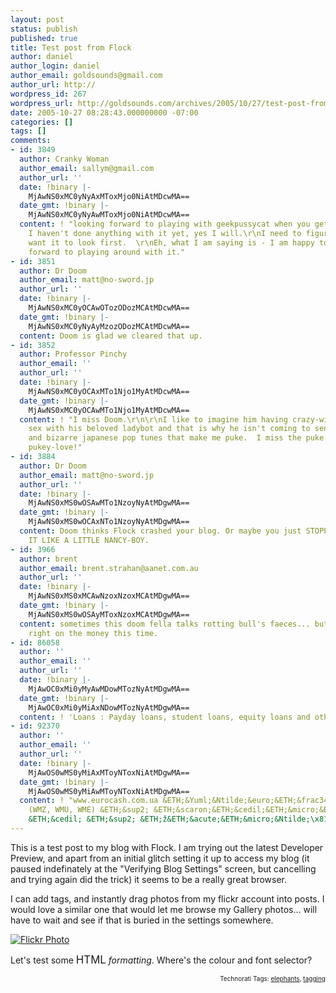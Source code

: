 ```yaml
---
layout: post
status: publish
published: true
title: Test post from Flock
author: daniel
author_login: daniel
author_email: goldsounds@gmail.com
author_url: http://
wordpress_id: 267
wordpress_url: http://goldsounds.com/archives/2005/10/27/test-post-from-flock/
date: 2005-10-27 08:28:43.000000000 -07:00
categories: []
tags: []
comments:
- id: 3849
  author: Cranky Woman
  author_email: sallym@gmail.com
  author_url: ''
  date: !binary |-
    MjAwNS0xMC0yNyAxMToxMjo0NiAtMDcwMA==
  date_gmt: !binary |-
    MjAwNS0xMC0yNyAwMToxMjo0NiAtMDcwMA==
  content: ! "looking forward to playing with geekpussycat when you get back.\r\nNo
    I haven't done anything with it yet, yes I will.\r\nI need to figure out how I
    want it to look first.  \r\nEh, what I am saying is - I am happy to wait and looking
    forward to playing around with it."
- id: 3851
  author: Dr Doom
  author_email: matt@no-sword.jp
  author_url: ''
  date: !binary |-
    MjAwNS0xMC0yOCAwOTozODozMCAtMDcwMA==
  date_gmt: !binary |-
    MjAwNS0xMC0yNyAyMzozODozMCAtMDcwMA==
  content: Doom is glad we cleared that up.
- id: 3852
  author: Professor Pinchy
  author_email: ''
  author_url: ''
  date: !binary |-
    MjAwNS0xMC0yOCAxMTo1Njo1MyAtMDcwMA==
  date_gmt: !binary |-
    MjAwNS0xMC0yOCAwMTo1Njo1MyAtMDcwMA==
  content: ! "I miss Doom.\r\n\r\nI like to imagine him having crazy-wild robotic
    sex with his beloved ladybot and that is why he isn't coming to send me terrible
    and bizarre japanese pop tunes that make me puke.  I miss the puke.\r\n\r\noh
    pukey-love!"
- id: 3884
  author: Dr Doom
  author_email: matt@no-sword.jp
  author_url: ''
  date: !binary |-
    MjAwNS0xMS0wOSAwMTo1NzoyNyAtMDgwMA==
  date_gmt: !binary |-
    MjAwNS0xMS0wOCAxNTo1NzoyNyAtMDgwMA==
  content: Doom thinks Flock crashed your blog. Or maybe you just STOPPED UPDATING
    IT LIKE A LITTLE NANCY-BOY.
- id: 3966
  author: brent
  author_email: brent.strahan@aanet.com.au
  author_url: ''
  date: !binary |-
    MjAwNS0xMS0xMCAwNzoxNzoxMCAtMDgwMA==
  date_gmt: !binary |-
    MjAwNS0xMS0wOSAyMToxNzoxMCAtMDgwMA==
  content: sometimes this doom fella talks rotting bull's faeces... but somehow he'e
    right on the money this time.
- id: 86058
  author: ''
  author_email: ''
  author_url: ''
  date: !binary |-
    MjAwOC0xMi0yMyAwMDowMTozNyAtMDgwMA==
  date_gmt: !binary |-
    MjAwOC0xMi0yMiAxNDowMTozNyAtMDgwMA==
  content: ! 'Loans : Payday loans, student loans, equity loans and other loans.'
- id: 92370
  author: ''
  author_email: ''
  author_url: ''
  date: !binary |-
    MjAwOS0wMS0yMiAxMToyNToxNiAtMDgwMA==
  date_gmt: !binary |-
    MjAwOS0wMS0yMiAwMToyNToxNiAtMDgwMA==
  content: ! "www.eurocash.com.ua &ETH;&Yuml;&Ntilde;&euro;&ETH;&frac34;&ETH;&acute;&ETH;&deg;&ETH;&para;&ETH;&deg;-&ETH;&Yuml;&ETH;&frac34;&ETH;&ordm;&Ntilde;&fnof;&ETH;&iquest;&ETH;&ordm;&ETH;&deg;-&ETH;ž&ETH;&plusmn;&ETH;&frac14;&ETH;&micro;&ETH;&frac12;
    (WMZ, WMU, WME) &ETH;&sup2; &ETH;&scaron;&ETH;&cedil;&ETH;&micro;&ETH;&sup2;&ETH;&micro;
    &ETH;&cedil; &ETH;&sup2; &ETH;ž&ETH;&acute;&ETH;&micro;&Ntilde;\x81&Ntilde;\x81&ETH;&micro;"
---
```

<p>This is a test post to my blog with Flock. I am trying out the latest Developer Preview, and apart from an initial glitch setting it up to access my blog (it paused indefinately at the "Verifying Blog Settings" screen, but cancelling and trying again did the trick) it seems to be a really great browser.<br /></p><p>I can add tags, and instantly drag photos from my flickr account into posts. I would love a similar one that would let me browse my Gallery photos... will have to wait and see if that is buried in the settings somewhere.<br /></p><p><a href="http://flickr.com/photos/69774033@N00/50423255" title="undefined"><img src="http://photos29.flickr.com/50423255_8813bd26eb_m.jpg" alt="Flickr Photo" /></a></p><p>Let's test some <big style="font-weight: bold;"></big><big>HTML</big> <span style="font-style: italic;">formatting</span>. Where's the colour and font selector?<br /></p><!-- technorati tags begin --><p style="font-size:10px;text-align:right;">Technorati Tags: <a href="http://technorati.com/tag/elephants" rel="tag">elephants</a>, <a href="http://technorati.com/tag/tagging" rel="tag">tagging</a></p><!-- technorati tags end -->

